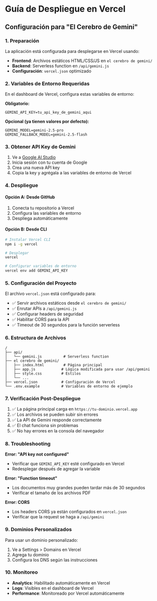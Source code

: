 # Guía de Despliegue en Vercel

## Configuración para "El Cerebro de Gemini"

### 1. Preparación

La aplicación está configurada para desplegarse en Vercel usando:
- **Frontend**: Archivos estáticos HTML/CSS/JS en `el cerebro de gemini/`
- **Backend**: Serverless function en `/api/gemini.js`
- **Configuración**: `vercel.json` optimizado

### 2. Variables de Entorno Requeridas

En el dashboard de Vercel, configura estas variables de entorno:

**Obligatorio:**
```
GEMINI_API_KEY=tu_api_key_de_gemini_aqui
```

**Opcional (ya tienen valores por defecto):**
```
GEMINI_MODEL=gemini-2.5-pro
GEMINI_FALLBACK_MODEL=gemini-2.5-flash
```

### 3. Obtener API Key de Gemini

1. Ve a [Google AI Studio](https://makersuite.google.com/app/apikey)
2. Inicia sesión con tu cuenta de Google
3. Crea una nueva API key
4. Copia la key y agrégala a las variables de entorno de Vercel

### 4. Despliegue

#### Opción A: Desde GitHub
1. Conecta tu repositorio a Vercel
2. Configura las variables de entorno
3. Despliega automáticamente

#### Opción B: Desde CLI
```bash
# Instalar Vercel CLI
npm i -g vercel

# Desplegar
vercel

# Configurar variables de entorno
vercel env add GEMINI_API_KEY
```

### 5. Configuración del Proyecto

El archivo `vercel.json` está configurado para:
- ✅ Servir archivos estáticos desde `el cerebro de gemini/`
- ✅ Enrutar APIs a `/api/gemini.js`
- ✅ Configurar headers de seguridad
- ✅ Habilitar CORS para la API
- ✅ Timeout de 30 segundos para la función serverless

### 6. Estructura de Archivos

```
/
├── api/
│   └── gemini.js          # Serverless function
├── el cerebro de gemini/
│   ├── index.html         # Página principal
│   ├── app.js            # Lógica modificada para usar /api/gemini
│   ├── style.css         # Estilos
│   └── ...
├── vercel.json           # Configuración de Vercel
└── .env.example          # Variables de entorno de ejemplo
```

### 7. Verificación Post-Despliegue

1. ✅ La página principal carga en `https://tu-dominio.vercel.app`
2. ✅ Los archivos se pueden subir sin errores
3. ✅ La API de Gemini responde correctamente
4. ✅ El chat funciona sin problemas
5. ✅ No hay errores en la consola del navegador

### 8. Troubleshooting

**Error: "API key not configured"**
- Verificar que `GEMINI_API_KEY` esté configurado en Vercel
- Redesplegar después de agregar la variable

**Error: "Function timeout"**
- Los documentos muy grandes pueden tardar más de 30 segundos
- Verificar el tamaño de los archivos PDF

**Error: CORS**
- Los headers CORS ya están configurados en `vercel.json`
- Verificar que la request se haga a `/api/gemini`

### 9. Dominios Personalizados

Para usar un dominio personalizado:
1. Ve a Settings > Domains en Vercel
2. Agrega tu dominio
3. Configura los DNS según las instrucciones

### 10. Monitoreo

- **Analytics**: Habilitado automáticamente en Vercel
- **Logs**: Visibles en el dashboard de Vercel
- **Performance**: Monitoreado por Vercel automáticamente